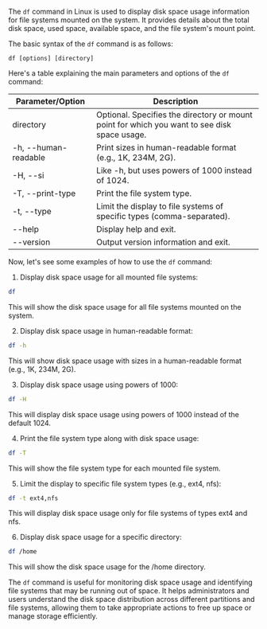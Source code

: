 The `df` command in Linux is used to display disk space usage information for file systems mounted on the system. It provides details about the total disk space, used space, available space, and the file system's mount point.

The basic syntax of the `df` command is as follows:

```
df [options] [directory]
```

Here's a table explaining the main parameters and options of the `df` command:

| Parameter/Option | Description                                                                                         |
|------------------|-----------------------------------------------------------------------------------------------------|
| directory        | Optional. Specifies the directory or mount point for which you want to see disk space usage.        |
| -h, --human-readable | Print sizes in human-readable format (e.g., 1K, 234M, 2G).                                          |
| -H, --si         | Like -h, but uses powers of 1000 instead of 1024.                                                   |
| -T, --print-type | Print the file system type.                                                                         |
| -t, --type       | Limit the display to file systems of specific types (comma-separated).                              |
| --help           | Display help and exit.                                                                              |
| --version        | Output version information and exit.                                                                |

Now, let's see some examples of how to use the `df` command:

1. Display disk space usage for all mounted file systems:

```bash
df
```

This will show the disk space usage for all file systems mounted on the system.

2. Display disk space usage in human-readable format:

```bash
df -h
```

This will show disk space usage with sizes in a human-readable format (e.g., 1K, 234M, 2G).

3. Display disk space usage using powers of 1000:

```bash
df -H
```

This will display disk space usage using powers of 1000 instead of the default 1024.

4. Print the file system type along with disk space usage:

```bash
df -T
```

This will show the file system type for each mounted file system.

5. Limit the display to specific file system types (e.g., ext4, nfs):

```bash
df -t ext4,nfs
```

This will display disk space usage only for file systems of types ext4 and nfs.

6. Display disk space usage for a specific directory:

```bash
df /home
```

This will show the disk space usage for the /home directory.

The `df` command is useful for monitoring disk space usage and identifying file systems that may be running out of space. It helps administrators and users understand the disk space distribution across different partitions and file systems, allowing them to take appropriate actions to free up space or manage storage efficiently.
